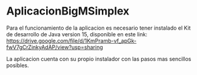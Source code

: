 # AplicacionBigMSimplex

Para el funcionamiento de la aplicacion es necesario tener instalado el Kit de desarrollo de Java version 15, disponible en este link: 
https://drive.google.com/file/d/1KmPramb-vf_apGk-fwV7gCrZinkyAdAP/view?usp=sharing

La aplicacion cuenta con su propio instalador con las pasos mas sencillos posibles. 
